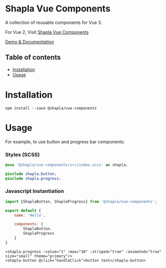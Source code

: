 # Shapla Vue Components

A collection of reusable components for Vue 3.

For Vue 2, Visit [Shapla Vue Components](https://github.com/sayful1/shapla-vue-components)

[Demo & Documentation](https://sayfulislam.com/shapla-vue-components/vue3/docs)

## Table of contents

- [Installation](#installation)
- [Usage](#usage)

# Installation

```
npm install --save @shapla/vue-components
```

# Usage

For example, to use button and progress bar components:

### Styles (SCSS)

```scss
@use '@shapla/vue-components/src/index.scss' as shapla;

@include shapla.button;
@include shapla.progress;
```

### Javascript Instantiation

```js
import {ShaplaButton, ShaplaProgress} from '@shapla/vue-components';

export default {
    name: 'Hello',

    components: {
        ShaplaButton,
        ShaplaProgress
    }
}

```

```vue
<shapla-progress :value="1" :max="10" :striped="true" :animated="true" size="small" theme="primary"/>
<shapla-button @click="handleClick">button text</shapla-button>
```
